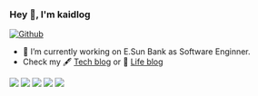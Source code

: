 <!---
kaidlog/kaidlog is a ✨ special ✨ repository because its `README.md` (this file) appears on your GitHub profile.
You can click the Preview link to take a look at your changes.
--->
### Hey 👋, I'm kaidlog

[![Github](https://img.shields.io/github/followers/kaidlog?label=Follow&style=social)](https://github.com/kaidlog)

- 🔭 I’m currently working on E.Sun Bank as Software Enginner.
- Check my 🖋 [Tech blog](http://#) or 🌱 [Life blog](https://#)

![](https://github-profile-summary-cards.vercel.app/api/cards/profile-details?username=kaidlog&theme=nord_dark)
![](https://github-profile-summary-cards.vercel.app/api/cards/repos-per-language?username=kaidlog&theme=nord_dark)
![](https://github-profile-summary-cards.vercel.app/api/cards/most-commit-language?username=kaidlog&theme=nord_dark)
![](https://github-profile-summary-cards.vercel.app/api/cards/stats?username=kaidlog&theme=nord_dark)
![](https://github-profile-summary-cards.vercel.app/api/cards/productive-time?username=kaidlog&theme=nord_dark)

<!--
**nchtw164/nchtw164** is a ✨ _special_ ✨ repository because its `README.md` (this file) appears on your GitHub profile.

Here are some ideas to get you started:

- 🔭 I’m currently working on ...
- 🌱 I’m currently learning ...
- 👯 I’m looking to collaborate on ...
- 🤔 I’m looking for help with ...
- 💬 Ask me about ...
- 📫 How to reach me: ...
- 😄 Pronouns: ...
- ⚡ Fun fact: ...
-->


